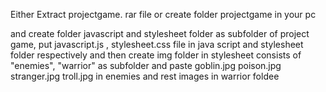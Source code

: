 Either Extract projectgame. rar file or create folder projectgame in your pc

and create folder javascript and stylesheet folder as subfolder of 
project game, put javascript.js , stylesheet.css file in java script and 
stylesheet folder respectively and then create img folder in 
stylesheet consists of "enemies", "warrior" as subfolder 
and paste 
goblin.jpg
poison.jpg
stranger.jpg
troll.jpg 
in enemies and rest images in warrior foldee


